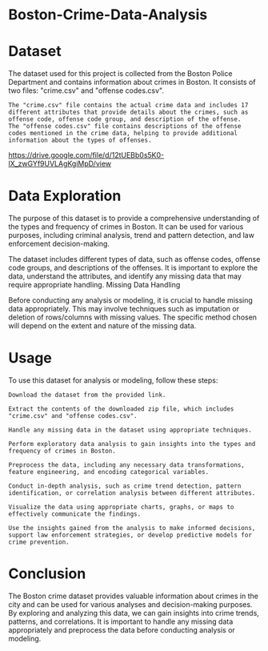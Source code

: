 # Boston-Crime-Data-Analysis

# Dataset

The dataset used for this project is collected from the Boston Police Department and contains information about crimes in Boston. It consists of two files: "crime.csv" and "offense codes.csv".

    The "crime.csv" file contains the actual crime data and includes 17 different attributes that provide details about the crimes, such as offense code, offense code group, and description of the offense.
    The "offense codes.csv" file contains descriptions of the offense codes mentioned in the crime data, helping to provide additional information about the types of offenses.

https://drive.google.com/file/d/12tUEBb0s5K0-lX_zwGYf9UVLAgKgiMpD/view
# Data Exploration

The purpose of this dataset is to provide a comprehensive understanding of the types and frequency of crimes in Boston. It can be used for various purposes, including criminal analysis, trend and pattern detection, and law enforcement decision-making.

The dataset includes different types of data, such as offense codes, offense code groups, and descriptions of the offenses. It is important to explore the data, understand the attributes, and identify any missing data that may require appropriate handling.
Missing Data Handling

Before conducting any analysis or modeling, it is crucial to handle missing data appropriately. This may involve techniques such as imputation or deletion of rows/columns with missing values. The specific method chosen will depend on the extent and nature of the missing data.

# Usage

To use this dataset for analysis or modeling, follow these steps:

    Download the dataset from the provided link.

    Extract the contents of the downloaded zip file, which includes "crime.csv" and "offense codes.csv".

    Handle any missing data in the dataset using appropriate techniques.

    Perform exploratory data analysis to gain insights into the types and frequency of crimes in Boston.

    Preprocess the data, including any necessary data transformations, feature engineering, and encoding categorical variables.

    Conduct in-depth analysis, such as crime trend detection, pattern identification, or correlation analysis between different attributes.

    Visualize the data using appropriate charts, graphs, or maps to effectively communicate the findings.

    Use the insights gained from the analysis to make informed decisions, support law enforcement strategies, or develop predictive models for crime prevention.
    
# Conclusion

The Boston crime dataset provides valuable information about crimes in the city and can be used for various analyses and decision-making purposes. By exploring and analyzing this data, we can gain insights into crime trends, patterns, and correlations. It is important to handle any missing data appropriately and preprocess the data before conducting analysis or modeling.
